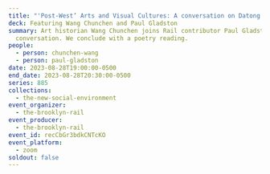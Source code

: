 ```yaml
---
title: "'Post-West’ Arts and Visual Cultures: A conversation on Datong Dazhang"
deck: Featuring Wang Chunchen and Paul Gladston
summary: Art historian Wang Chunchen joins Rail contributor Paul Gladston for a
  conversation. We conclude with a poetry reading.
people:
  - person: chunchen-wang
  - person: paul-gladston
date: 2023-08-28T19:00:00-0500
end_date: 2023-08-28T20:30:00-0500
series: 885
collections:
  - the-new-social-environment
event_organizer:
  - the-brooklyn-rail
event_producer:
  - the-brooklyn-rail
event_id: recCbGr3bdkCNTcKO
event_platform:
  - zoom
soldout: false
---
```

